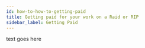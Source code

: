 ```yaml
---
id: how-to-how-to-getting-paid
title: Getting paid for your work on a Raid or RIP
sidebar_label: Getting Paid
---
```

text goes here

